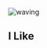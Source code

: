 
<!---
jel4399/jel4399 is a ✨ special ✨ repository because its `README.md` (this file) appears on your GitHub profile.
You can click the Preview link to take a look at your changes.
--->

![waving](https://capsule-render.vercel.app/api?type=waving&height=200&text=Kim%20In%20Gyeom&fontAlign=30&fontAlignY=40&color=gradient)

<h2>
  I Like
</h2>

<p align=center>

</p>
